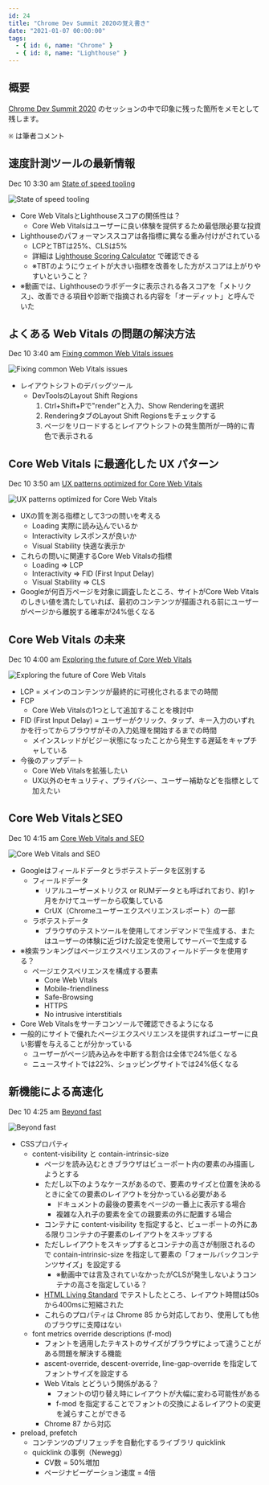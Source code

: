 ```yaml
---
id: 24
title: "Chrome Dev Summit 2020の覚え書き"
date: "2021-01-07 00:00:00"
tags:
  - { id: 6, name: "Chrome" }
  - { id: 8, name: "Lighthouse" }
---
```


## 概要

[Chrome Dev Summit 2020](https://developer.chrome.com/devsummit/schedule/) のセッションの中で印象に残った箇所をメモとして残します。

`※` は筆者コメント

## 速度計測ツールの最新情報

Dec 10 3:30 am [State of speed tooling](https://developer.chrome.com/devsummit/sessions/state-of-speed-tooling/)

![State of speed tooling](https://img.youtube.com/vi/_G3X_IsozKk/hqdefault.jpg)

- Core Web VitalsとLighthouseスコアの関係性は？
  -  Core Web Vitalsはユーザーに良い体験を提供するため最低限必要な投資
- Lighthouseのパフォーマンススコアは各指標に異なる重み付けがされている
  - LCPとTBTは25%、CLSは5%
  - 詳細は [Lighthouse Scoring Calculator](https://googlechrome.github.io/lighthouse/scorecalc/) で確認できる
  - ※TBTのようにウェイトが大きい指標を改善をした方がスコアは上がりやすいということ？
- ※動画では、Lighthouseのラボデータに表示される各スコアを「メトリクス」、改善できる項目や診断で指摘される内容を「オーディット」と呼んでいた

## よくある Web Vitals の問題の解決方法

Dec 10 3:40 am [Fixing common Web Vitals issues](https://developer.chrome.com/devsummit/sessions/fixing-common-web-vitals-issues/)

![Fixing common Web Vitals issues](https://img.youtube.com/vi/IB3e8SAdBaE/hqdefault.jpg)

- レイアウトシフトのデバッグツール
  - DevToolsのLayout Shift Regions
    1. Ctrl+Shift+Pで"render"と入力、Show Renderingを選択
    1. RenderingタブのLayout Shift Regionsをチェックする
    1. ページをリロードするとレイアウトシフトの発生箇所が一時的に青色で表示される

## Core Web Vitals に最適化した UX パターン

Dec 10 3:50 am [UX patterns optimized for Core Web Vitals](https://developer.chrome.com/devsummit/sessions/ux-patterns-for-core-web-vitals/)

![UX patterns optimized for Core Web Vitals](https://img.youtube.com/vi/EUxrBG_98hQ/hqdefault.jpg)

- UXの質を測る指標として3つの問いを考える
  - Loading 実際に読み込んでいるか
  - Interactivity レスポンスが良いか
  - Visual Stability 快適な表示か
- これらの問いに関連するCore Web Vitalsの指標
  - Loading => LCP
  - Interactivity => FID (First Input Delay)
  - Visual Stability => CLS
- Googleが何百万ページを対象に調査したところ、サイトがCore Web Vitalsのしきい値を満たしていれば、最初のコンテンツが描画される前にユーザーがページから離脱する確率が24%低くなる

## Core Web Vitals の未来

Dec 10 4:00 am [Exploring the future of Core Web Vitals](https://developer.chrome.com/devsummit/sessions/future-of-core-web-vitals/)

![Exploring the future of Core Web Vitals](https://img.youtube.com/vi/iNfz9tg-wyg/hqdefault.jpg)

- LCP = メインのコンテンツが最終的に可視化されるまでの時間
- FCP
  - Core Web Vitalsの1つとして追加することを検討中
- FID (First Input Delay) = ユーザーがクリック、タップ、キー入力のいずれかを行ってからブラウザがその入力処理を開始するまでの時間
  - メインスレッドがビジー状態になったことから発生する遅延をキャプチャしている
- 今後のアップデート
  - Core Web Vitalsを拡張したい
  - UX以外のセキュリティ、プライバシー、ユーザー補助などを指標として加えたい

## Core Web VitalsとSEO

Dec 10 4:15 am [Core Web Vitals and SEO](https://developer.chrome.com/devsummit/sessions/core-web-vitals-and-seo/)

![Core Web Vitals and SEO](https://img.youtube.com/vi/ggpZA5U2rZk/hqdefault.jpg)

- Googleはフィールドデータとラボテストデータを区別する
  - フィールドデータ
    - リアルユーザーメトリクス or RUMデータとも呼ばれており、約1ヶ月をかけてユーザーから収集している
    - CrUX（Chromeユーザーエクスペリエンスレポート）の一部
  - ラボテストデータ
    - ブラウザのテストツールを使用してオンデマンドで生成する、またはユーザーの体験に近づけた設定を使用してサーバーで生成する
- ※検索ランキングはページエクスペリエンスのフィールドデータを使用する？
  - ページエクスペリエンスを構成する要素
    - Core Web Vitals
    - Mobile-friendliness
    - Safe-Browsing
    - HTTPS
    - No intrusive interstitials
- Core Web Vitalsをサーチコンソールで確認できるようになる
- 一般的にサイトで優れたページエクスペリエンスを提供すればユーザーに良い影響を与えることが分かっている
  - ユーザーがページ読み込みを中断する割合は全体で24%低くなる
  - ニュースサイトでは22%、ショッピングサイトでは24%低くなる

## 新機能による高速化

Dec 10 4:25 am [Beyond fast](https://developer.chrome.com/devsummit/sessions/beyond-fast/)

![Beyond fast](https://img.youtube.com/vi/Z6wjUOSh9Tk/hqdefault.jpg)

- CSSプロパティ
  - content-visibility と contain-intrinsic-size
    - ページを読み込むときブラウザはビューポート内の要素のみ描画しようとする
    - ただし以下のようなケースがあるので、要素のサイズと位置を決めるときに全ての要素のレイアウトを分かっている必要がある
      - ドキュメントの最後の要素をページの一番上に表示する場合
      - 複雑な入れ子の要素を全ての親要素の外に配置する場合
    - コンテナに content-visibility を指定すると、ビューポートの外にある限りコンテナの子要素のレイアウトをスキップする
    - ただしレイアウトをスキップするとコンテナの高さが制限されるので contain-intrinsic-size を指定して要素の「フォールバックコンテンツサイズ」を設定する
      - ※動画中では言及されていなかったがCLSが発生しないようコンテナの高さを指定している？
    - [HTML Living Standard](https://html.spec.whatwg.org/multipage/) でテストしたところ、レイアウト時間は50sから400msに短縮された
    - これらのプロパティは Chrome 85 から対応しており、使用しても他のブラウザに支障はない
  - font metrics override descriptions (f-mod)
    - フォントを適用したテキストのサイズがブラウザによって違うことがある問題を解決する機能
    - ascent-override, descent-override, line-gap-override を指定してフォントサイズを設定する
    - Web Vitals とどういう関係がある？
      - フォントの切り替え時にレイアウトが大幅に変わる可能性がある
      - f-mod を指定することでフォントの交換によるレイアウトの変更を減らすことができる
    - Chrome 87 から対応
- preload, prefetch
  - コンテンツのプリフェッチを自動化するライブラリ quicklink
  - quicklink の事例（Newegg）
    - CV数 = 50%増加
    - ページナビーゲーション速度 = 4倍
